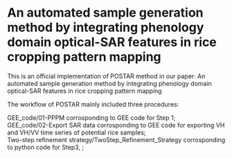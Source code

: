 # An automated sample generation method by integrating phenology domain optical-SAR features in rice cropping pattern mapping
This is an official implementation of POSTAR method in our paper: An automated sample generation method by integrating phenology domain optical-SAR features in rice cropping pattern mapping

The workflow of POSTAR  mainly included three procedures: <br>

GEE_code/01-PPPM corrosponding to GEE code for Step 1;<br>
GEE_code/02-Export SAR data corrosponding to GEE code for exporting VH and VH/VV time series of potential rice samples;<br>
Two-step refinement strategy/TwoStep_Refinement_Strategy corrosponding to python code for Step3, ;<br>
